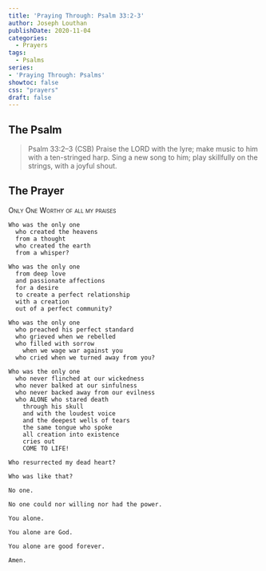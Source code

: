 ```yaml
---
title: 'Praying Through: Psalm 33:2-3'
author: Joseph Louthan
publishDate: 2020-11-04
categories:
  - Prayers
tags:
  - Psalms
series:
- 'Praying Through: Psalms'
showtoc: false
css: "prayers"
draft: false
---
```

## The Psalm

>Psalm 33:2–3 (CSB) Praise the LORD with the lyre; make music to him with a ten-stringed harp. Sing a new song to him; play skillfully on the strings, with a joyful shout.

## The Prayer

<div style="font-variant: small-caps;">
Only One Worthy of all my praises
</div>

```text
Who was the only one
  who created the heavens
  from a thought
  who created the earth
  from a whisper?

Who was the only one
  from deep love
  and passionate affections
  for a desire
  to create a perfect relationship
  with a creation
  out of a perfect community?

Who was the only one
  who preached his perfect standard
  who grieved when we rebelled
  who filled with sorrow
    when we wage war against you
  who cried when we turned away from you?

Who was the only one
  who never flinched at our wickedness
  who never balked at our sinfulness
  who never backed away from our evilness
  who ALONE who stared death
    through his skull
    and with the loudest voice
    and the deepest wells of tears
    the same tongue who spoke
    all creation into existence
    cries out
    COME TO LIFE!

Who resurrected my dead heart?

Who was like that?

No one.

No one could nor willing nor had the power.

You alone.

You alone are God.

You alone are good forever.

Amen.

```
